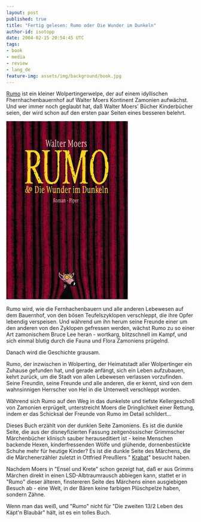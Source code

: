```yaml
---
layout: post
published: true
title: "Fertig gelesen: Rumo oder Die Wunder im Dunkeln"
author-id: isotopp
date: 2004-02-15 20:54:45 UTC
tags:
- book
- media
- review
- lang_de
feature-img: assets/img/background/book.jpg
---
```

[Rumo](http://www.amazon.de/exec/obidos/ASIN/3492045480/kristiankohntopp) ist ein kleiner Wolpertingerwelpe, der auf einem idyllischen Fhernhachenbauernhof auf Walter Moers Kontinent Zamonien aufwächst. Und wer immer noch geglaubt hat, daß Walter Moers' Bücher Kinderbücher seien, der wird schon auf den ersten paar Seiten eines besseren belehrt.

![](/uploads/2004/02/rumo.jpg)

Rumo wird, wie die Fernhachenbauern und alle anderen Lebewesen auf dem Bauernhof, von den bösen Teufelszyklopen verschleppt, die ihre Opfer lebendig verspeisen. Und während um ihn herum seine Freunde einer um den anderen von den Zyklopen gefressen werden, wächst Rumo zu so einer Art zamonischem Bruce Lee heran - wortkarg, blitzschnell im Kampf, und sich einmal blutig durch die Fauna und Flora Zamoniens prügelnd.

Danach wird die Geschichte grausam. 

Rumo, der inzwischen in Wolperting, der Heimatstadt aller Wolpertinger ein Zuhause gefunden hat, und gerade anfängt, sich ein Leben aufzubauen, kehrt zurück, um die Stadt von allen Lebewesen verlassen vorzufinden. Seine Freundin, seine Freunde und alle anderen, die er kennt, sind von dem wahnsinnigen Herrscher von Hel in die Untenwelt verschleppt worden.

Während sich Rumo auf den Weg in das dunkelste und tiefste Kellergeschoß von Zamonien erprügelt, unterstreicht Moers die Dringlichkeit einer Rettung, indem er das Schicksal der Freunde von Rumo im Detail schildert...

Dieses Buch erzählt von der dunklen Seite Zamoniens. Es ist die dunkle Seite, die aus der disneyfizierten Fassung zeitgenössischer Grimmscher Märchenbücher klinisch sauber herauseditiert ist - keine Menschen backende Hexen, kinderfressenden Wölfe und glühende, dornenbestückte Schuhe mehr für heutige Kinder? Es ist die dunkle Seite des Märchens, die die Märchenerzähler zuletzt in Ottfried Preußlers "
[Krabat](https://www.amazon.de/Krabat-Roman-Otfried-Preußler-ebook/dp/B00873GRY0)" besucht haben.

Nachdem Moers in "Ensel und Krete" schon gezeigt hat, daß er aus Grimms Märchen direkt in einen LSD-Albtraumrausch abbiegen kann, stattet er in "Rumo" dieser älteren, finstereren Seite des Märchens einen ausgiebigen Besuch ab - eine Welt, in der Bären keine farbigen Plüschpelze haben, sondern Zähne.

Wenn man das weiß, und "Rumo" nicht für "Die zweiten 13/2 Leben des Käpt'n Blaubär" hält, ist es ein tolles Buch.
